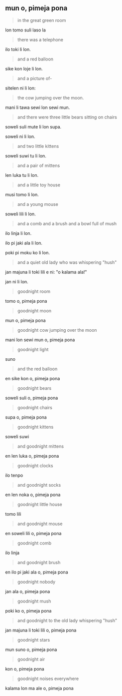 ## mun o, pimeja pona

<!--

## opener

ni li lipu kalama pi lipu "mun o, pimeja pona"

> Originally by Margaret Wise Brown

lipu ni li tan jan Margaret Wise Brown

> Pictures by Clement Hurd

sitelen pi lipu ni li tan jan Clement Hurd

> Translation by @gregdan3

-->

> in the great green room

lon tomo suli laso la

<!-- this contextual connects to all following phrases until "pimeja pona" begins -->

> there was a telephone

ilo toki li lon.

> and a red balloon

sike kon loje li lon.

> and a picture of-

sitelen ni li lon:

<!-- my favorite workaround -->

> the cow jumping over the moon.

mani li tawa sewi lon sewi mun.

> and there were three little bears sitting on chairs

soweli suli mute li lon supa.

<!-- my original translation, which I narrated, said "li lon e supa" -->
<!-- lon is a preposition here, so no "e", or else bears make chairs appear -->

soweli ni li lon.

> and two little kittens

soweli suwi tu li lon.

<!-- "soweli suwi lili tu" is verbose. "soweli lili tu" isn't specific -->

> and a pair of mittens

len luka tu li lon.

> and a little toy house

musi tomo li lon.

<!-- I dropped "little" -->

> and a young mouse

soweli lili li lon.

> and a comb and a brush and a bowl full of mush

ilo linja li lon.

ilo pi jaki ala li lon.

<!-- TODO: that bush belongs to the bunny. it's not a cleaning brush. -->

poki pi moku ko li lon.

<!-- TODO: poki ko li lon. maybe it's implicitly food? -->
<!-- TODO: rhyme these? HOW? -->

> and a quiet old lady who was whispering "hush"

jan majuna li toki lili e ni: "o kalama ala!"

<!-- she could be "soweli majuna" but she's personified imo -->

jan ni li lon.

<!-- I had to add a line to specify that she's in the great green room -->

<!-- Some translations are INTENTIONALLY different from here on, for brevity! -->

> goodnight room

tomo o, pimeja pona

> goodnight moon

mun o, pimeja pona

> goodnight cow jumping over the moon

mani lon sewi mun o, pimeja pona

> goodnight light

suno

> and the red balloon

<!-- I preserved "and" to reduce monotony, not for poetic reasons -->

en sike kon o, pimeja pona

> goodnight bears

soweli suli o, pimeja pona

> goodnight chairs

supa o, pimeja pona

> goodnight kittens

soweli suwi

> and goodnight mittens

en len luka o, pimeja pona

> goodnight clocks

ilo tenpo

> and goodnight socks

en len noka o, pimeja pona

> goodnight little house

tomo lili

> and goodnight mouse

en soweli lili o, pimeja pona

> goodnight comb

ilo linja

> and goodnight brush

en ilo pi jaki ala o, pimeja pona

> goodnight nobody

jan ala o, pimeja pona

> goodnight mush

poki ko o, pimeja pona

<!-- it's cool to be less specific here so use it here -->

> and goodnight to the old lady whispering "hush"

jan majuna li toki lili o, pimeja pona

> goodnight stars

mun suno o, pimeja pona

<!-- mun suno or mun mute? I think suno is more clear -->

> goodnight air

kon o, pimeja pona

> goodnight noises everywhere

kalama lon ma ale o, pimeja pona
